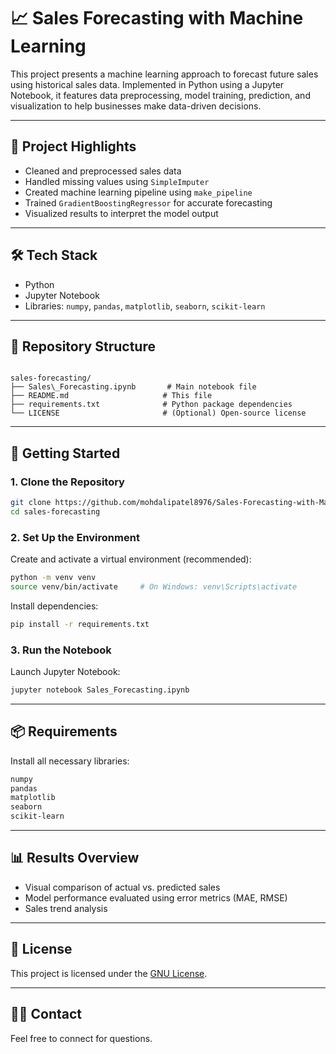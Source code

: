 # 📈 Sales Forecasting with Machine Learning

This project presents a machine learning approach to forecast future sales using historical sales data. Implemented in Python using a Jupyter Notebook, it features data preprocessing, model training, prediction, and visualization to help businesses make data-driven decisions.

---

## 📌 Project Highlights

- Cleaned and preprocessed sales data
- Handled missing values using `SimpleImputer`
- Created machine learning pipeline using `make_pipeline`
- Trained `GradientBoostingRegressor` for accurate forecasting
- Visualized results to interpret the model output

---

## 🛠 Tech Stack

- Python
- Jupyter Notebook
- Libraries: `numpy`, `pandas`, `matplotlib`, `seaborn`, `scikit-learn`

---

## 📁 Repository Structure

```

sales-forecasting/
├── Sales\_Forecasting.ipynb       # Main notebook file
├── README.md                     # This file
├── requirements.txt              # Python package dependencies
└── LICENSE                       # (Optional) Open-source license

````

---

## 🚀 Getting Started

### 1. Clone the Repository

```bash
git clone https://github.com/mohdalipatel8976/Sales-Forecasting-with-Machine-learning.git
cd sales-forecasting
````

### 2. Set Up the Environment

Create and activate a virtual environment (recommended):

```bash
python -m venv venv
source venv/bin/activate     # On Windows: venv\Scripts\activate
```

Install dependencies:

```bash
pip install -r requirements.txt
```

### 3. Run the Notebook

Launch Jupyter Notebook:

```bash
jupyter notebook Sales_Forecasting.ipynb
```

---

## 📦 Requirements

Install all necessary libraries:

```txt
numpy
pandas
matplotlib
seaborn
scikit-learn
```

---

## 📊 Results Overview

* Visual comparison of actual vs. predicted sales
* Model performance evaluated using error metrics (MAE, RMSE)
* Sales trend analysis

---

## 📜 License

This project is licensed under the [GNU License](LICENSE).

---

## 🙋‍♂️ Contact

Feel free to connect for questions.

```
